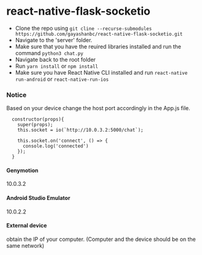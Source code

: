 # react-native-flask-socketio

- Clone the repo using ```git cline --recurse-submodules https://github.com/gayashanbc/react-native-flask-socketio.git```
- Navigate to the 'server' folder.
- Make sure that you have the reuired libraries installed and run the command ```python3 chat.py```
- Navigate back to the root folder
- Run ```yarn install``` or ```npm install```
- Make sure you have React Native CLI installed and run ```react-native run-android``` or ```react-native-run-ios```

### Notice
Based on your device change the host port accordingly in the App.js file.
```
  constructor(props){
    super(props);
    this.socket = io(`http://10.0.3.2:5000/chat`);

    this.socket.on('connect', () => {
      console.log('connected')
    });
  }
```

#### Genymotion
10.0.3.2

#### Android Studio Emulator
10.0.2.2

#### External device
obtain the IP of your computer. (Computer and the device should be on the same network)
